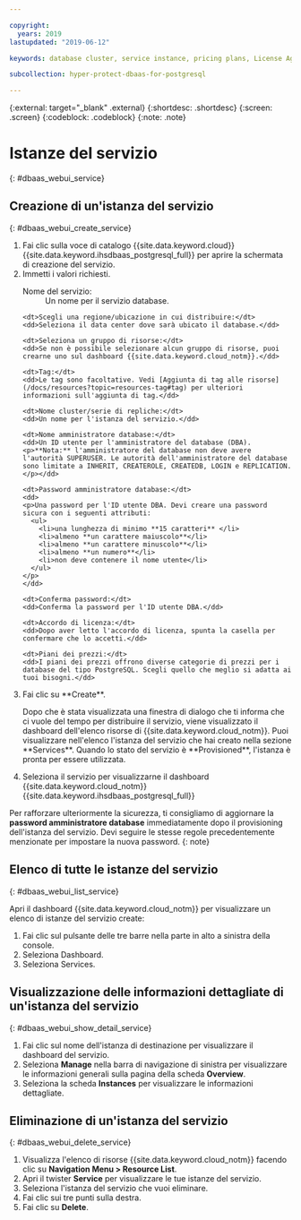 ```yaml
---

copyright:
  years: 2019
lastupdated: "2019-06-12"

keywords: database cluster, service instance, pricing plans, License Agreement

subcollection: hyper-protect-dbaas-for-postgresql

---
```


{:external: target="_blank" .external}
{:shortdesc: .shortdesc}
{:screen: .screen}
{:codeblock: .codeblock}
{:note: .note}


# Istanze del servizio
{: #dbaas_webui_service}

## Creazione di un'istanza del servizio
{: #dbaas_webui_create_service}

<ol>
<li>Fai clic sulla voce di catalogo {{site.data.keyword.cloud}} {{site.data.keyword.ihsdbaas_postgresql_full}} per aprire la schermata di creazione del servizio.</li>
<li>Immetti i valori richiesti.
  <dl>
    <dt>Nome del servizio:</dt>
    <dd>Un nome per il servizio database.</dd>

    <dt>Scegli una regione/ubicazione in cui distribuire:</dt>
    <dd>Seleziona il data center dove sarà ubicato il database.</dd>

    <dt>Seleziona un gruppo di risorse:</dt>
    <dd>Se non è possibile selezionare alcun gruppo di risorse, puoi crearne uno sul dashboard {{site.data.keyword.cloud_notm}}.</dd>

    <dt>Tag:</dt>
    <dd>Le tag sono facoltative. Vedi [Aggiunta di tag alle risorse](/docs/resources?topic=resources-tag#tag) per ulteriori informazioni sull'aggiunta di tag.</dd>

    <dt>Nome cluster/serie di repliche:</dt>
    <dd>Un nome per l'istanza del servizio.</dd>

    <dt>Nome amministratore database:</dt>
    <dd>Un ID utente per l'amministratore del database (DBA).
    <p>**Nota:** l'amministratore del database non deve avere l'autorità SUPERUSER. Le autorità dell'amministratore del database sono limitate a INHERIT, CREATEROLE, CREATEDB, LOGIN e REPLICATION.</p></dd>

    <dt>Password amministratore database:</dt>
    <dd>
    <p>Una password per l'ID utente DBA. Devi creare una password sicura con i seguenti attributi:
      <ul>
        <li>una lunghezza di minimo **15 caratteri** </li>
        <li>almeno **un carattere maiuscolo**</li>
        <li>almeno **un carattere minuscolo**</li>
        <li>almeno **un numero**</li>
        <li>non deve contenere il nome utente</li>
      </ul>
    </p>
    </dd>

    <dt>Conferma password:</dt>
    <dd>Conferma la password per l'ID utente DBA.</dd>

    <dt>Accordo di licenza:</dt>
    <dd>Dopo aver letto l'accordo di licenza, spunta la casella per confermare che lo accetti.</dd>

    <dt>Piani dei prezzi:</dt>
    <dd>I piani dei prezzi offrono diverse categorie di prezzi per i database del tipo PostgreSQL. Scegli quello che meglio si adatta ai tuoi bisogni.</dd>
  </dl>
</li>
<li>Fai clic su **Create**.
<p>Dopo che è stata visualizzata una finestra di dialogo che ti informa che ci vuole del tempo per distribuire il servizio, viene visualizzato il dashboard dell'elenco risorse di {{site.data.keyword.cloud_notm}}. Puoi visualizzare nell'elenco l'istanza del servizio che hai creato nella sezione **Services**. Quando lo stato del servizio è **Provisioned**, l'istanza è pronta per essere utilizzata.</p>
</li>

<li>Seleziona il servizio per visualizzarne il dashboard {{site.data.keyword.cloud_notm}} {{site.data.keyword.ihsdbaas_postgresql_full}}</li>
</ol>

Per rafforzare ulteriormente la sicurezza, ti consigliamo di aggiornare la **password amministratore database** immediatamente dopo il provisioning dell'istanza del servizio. Devi seguire le stesse regole precedentemente menzionate per impostare la nuova password.
{: note}

## Elenco di tutte le istanze del servizio
{: #dbaas_webui_list_service}

Apri il dashboard {{site.data.keyword.cloud_notm}} per visualizzare un elenco di istanze del servizio create:

<ol>
	<li>Fai clic sul pulsante delle tre barre nella parte in alto a sinistra della console.</li>
	<li>Seleziona Dashboard.</li>
	<li>Seleziona Services.</li>
</ol>

## Visualizzazione delle informazioni dettagliate di un'istanza del servizio
{: #dbaas_webui_show_detail_service}

1. Fai clic sul nome dell'istanza di destinazione per visualizzare il dashboard del servizio.
2. Seleziona **Manage** nella barra di navigazione di sinistra per visualizzare le informazioni generali sulla pagina della scheda **Overview**.
3. Seleziona la scheda **Instances** per visualizzare le informazioni dettagliate.


## Eliminazione di un'istanza del servizio
{: #dbaas_webui_delete_service}

1. Visualizza l'elenco di risorse {{site.data.keyword.cloud_notm}} facendo clic su **Navigation Menu > Resource List**.
2. Apri il twister **Service** per visualizzare le tue istanze del servizio.
3. Seleziona l'istanza del servizio che vuoi eliminare.
4. Fai clic sui tre punti sulla destra.
5. Fai clic su **Delete**.
